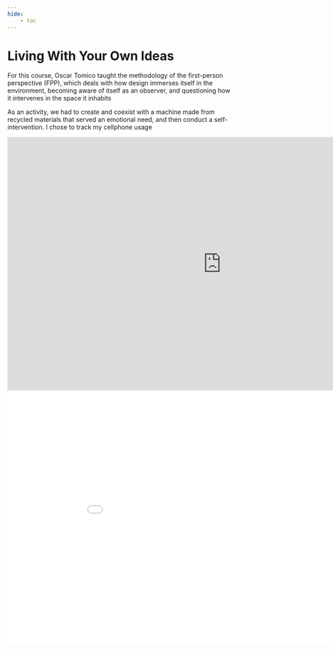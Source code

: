 ```yaml
---
hide:
    - toc
---
```


# Living With Your Own Ideas

For this course, Oscar Tomico taught the methodology of the first-person perspective (FPP), which deals with how design immerses itself in the environment, becoming aware of itself as an observer, and questioning how it intervenes in the space it inhabits

As an activity, we had to create and coexist with a machine made from recycled materials that served an emotional need, and then conduct a self-intervention. I chose to track my cellphone usage

<iframe src="https://docs.google.com/presentation/d/e/2PACX-1vSUtBbdU6IH0xDR1T0C-FHg21v5QiJcn3wrAQT8_IsDMdShxlcbaNHHSlmwrML1M7WQK4XNtvj3Ye-w/embed?start=false&loop=false&delayms=3000" frameborder="0" width="960" height="569" allowfullscreen="true" mozallowfullscreen="true" webkitallowfullscreen="true"></iframe>


<iframe src="../../../files/Reflexions.pdf" frameborder="0" width="960" height="569" allowfullscreen="true" mozallowfullscreen="true" webkitallowfullscreen="true"></iframe>
